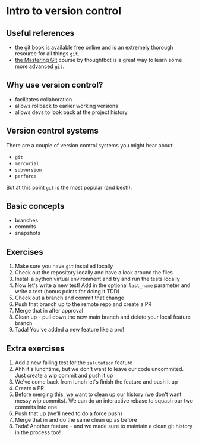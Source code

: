# Intro to version control

## Useful references

- [the git book](https://git-scm.com/book/en/v2) is available free online and is an extremely thorough resource for all things `git`.
- [the Mastering Git](https://thoughtbot.com/upcase/mastering-git) course by thoughtbot is a great way to learn some more advanced `git`.

## Why use version control?

- facilitates collaboration
- allows rollback to earlier working versions
- allows devs to look back at the project history

## Version control systems

There are a couple of version control systems you might hear about:

- `git`
- `mercurial`
- `subversion`
- `perforce`

But at this point `git` is the most popular (and best!).

## Basic concepts

- branches
- commits
- snapshots

## Exercises

1. Make sure you have `git` installed locally
2. Check out the repository locally and have a look around the files
3. Install a python virtual environment and try and run the tests locally
4. Now let's write a new test! Add in the optional `last_name` parameter and write a test (bonus points for doing it TDD)
5. Check out a branch and commit that change
6. Push that branch up to the remote repo and create a PR
7. Merge that in after approval
8. Clean up - pull down the new main branch and delete your local feature branch
9. Tada! You've added a new feature like a pro!

## Extra exercises

1. Add a new failing test for the `salutation` feature
2. Ahh it's lunchtime, but we don't want to leave our code uncommited. Just create a wip commit and push it up
3. We've come back from lunch let's finish the feature and push it up
4. Create a PR
5. Before merging this, we want to clean up our history (we don't want messy wip commits). We can do an interactive rebase to squash our two commits into one
6. Push that up (we'll need to do a force push)
7. Merge that in and do the same clean up as before
8. Tada! Another feature - and we made sure to maintain a clean git history in the process too!
